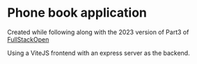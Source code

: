 # Phone book application

Created while following along with the 2023 version of Part3 of [FullStackOpen](https://fullstackopen.com/en/part3)

Using a ViteJS frontend with an express server as the backend.
